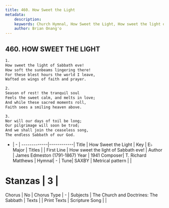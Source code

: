 ```yaml
---
title: 460. How Sweet the Light
metadata:
    description: 
    keywords: Church Hymnal, How Sweet the Light, How sweet the light of Sabbath eve!, 
    author: Brian Onang'o
---
```



## 460. HOW SWEET THE LIGHT

```txt
1.
How sweet the light of Sabbath eve! 
How soft the sunbeams lingering there! 
For these blest hours the world I leave, 
Wafted on wings of faith and prayer. 

2.
Season of rest! the tranquil soul 
Feels the sweet calm, and melts in love; 
And while these sacred moments roll, 
Faith sees a smiling heaven above. 

3.
Nor will our days of toil be long; 
Our pilgrimage will soon be trod; 
And we shall join the ceaseless song, 
The endless Sabbath of our God.
```

- |   -  |
-------------|------------|
Title | How Sweet the Light |
Key | E♭ Major |
Titles |  |
First Line | How sweet the light of Sabbath eve! |
Author | James Edmeston (1791-1867)
Year | 1941
Composer| T. Richard Matthews |
Hymnal|  - |
Tune| SAXBY |
Metrical pattern | |
# Stanzas | 3 |
Chorus | No |
Chorus Type | - |
Subjects | The Church and Doctrines: The Sabbath |
Texts |  |
Print Texts | 
Scripture Song |  |
  
